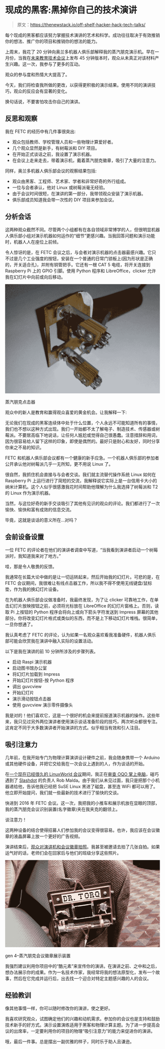 # 现成的黑客:黑掉你自己的技术演讲

> 原文：<https://thenewstack.io/off-shelf-hacker-hack-tech-talks/>

每个现成的黑客都应该努力掌握技术演讲的艺术和科学。成功往往取决于有效推销你的想法、推广你的项目和推销你的想法的能力。

上周末，我花了 20 分钟向奥兰多机器人俱乐部解释我的蒸汽朋克演示机。早在一月份，当我在[未来教育技术会议](http://fetc.org/)上发布 45 分钟版本时，观众从未真正对该材料产生兴趣。这一次，我参与了更多的互动。

观众的参与度和热情大大提高了。

今天，我们将检查我所做的更改，以获得更积极的演示结果。使用不同的演讲技巧，观众的反应会有显著的变化。

换句话说，不要害怕攻击你自己的演讲。

## 反思和观察

我在 FETC 的经历中有几件事很突出:

*   观众包括教师、学校管理人员和一些物理计算爱好者。
*   几个观众显然是新手，有树莓派和 DIY 项目。
*   在开始正式谈话之前，我设置了演示机器。
*   在会议上走来走去，带着演示机，戴着蒸汽朋克徽章，吸引了大量的注意力。

同样，奥兰多机器人俱乐部会议的观察结果包括:

*   观众由黑客、工程师、艺术家、学者和非常好奇的外行组成。
*   一位与会者承认，他对 Linux 或树莓派毫无经验。
*   由于会议时间很短，在演讲的第一部分，我带领观众安装了演示机器。
*   俱乐部成员知道我会带一次性的 DIY 项目来参加会议。

## 分析会话

这两种观众截然不同。尽管两个小组都有在各自领域非常博学的人，但很明显机器人俱乐部小组对演示机器如何运作的“细节”更感兴趣。当我回答问题和演示功能时，机器人人在座位上前倾。

令人惊讶的是，在 FETC 会议之后，与会者对演示机器的点击器最感兴趣。它只不过是几个工业强度的按钮，安装在一个普通的日常门锁板上(因为形状是正确的，开关适合孔)，并附有铜管把手。它还有一根 CAT 5 电缆，将开关连接到 Raspberry Pi 上的 GPIO 引脚。使用 Python 程序和 LibreOffice，clicker 允许我在幻灯片中向前或向后移动。

![Steampunk Clicker](img/832a14a5fd830363d9cf7f4ccc40e747.png)

蒸汽朋克点击器

观众中的新人是教育和赢得观众喜爱的黄金机会。让我解释一下:

无论我们在现成的黑客连续体中处于什么位置，个人永远不可能知道所有的事情，我们也不想以这种方式出现。我们一开始都不太了解电子、制造技术、传感器或树莓派。不要居高临下地说话，让任何人尴尬或觉得自己很愚蠢。注意措辞和用词，因为很容易给人留下这样的印象，即使是偶然的。最好只是耐心和友好，同时分享你来之不易的知识。

FETC 和机器人俱乐部会议都有一个健康的新手应急。一个机器人俱乐部的参加者公开承认他对树莓派几乎一无所知，更不用说 Linux 了。

很自然，我抓住机会直接与与会者交谈。我们就主流替代操作系统 Linux 如何在 Raspberry Pi 上运行进行了简短的交流，我解释说它实际上是一台信用卡大小的纳米计算机。这个人似乎很感激我花时间帮助他理解为什么我选择了树莓派和 T2 的 Linux 作为演示机器。

当然，与这位好奇的新手交谈吸引了其他有见识的观众的评论。我们都进行了一次愉快、愉快和富有成效的信息交流。

毕竟，这就是谈话的意义所在…对吗？

## 会前设备设置

一位 FETC 的评论者在他们的演讲者调查中写道，“当我看到演讲者启动一个树莓派时，我知道我来对了地方。”

哇，那是令人敬畏的反馈。

我通常在长篇大论中做的是让一切运转起来，然后开始我的幻灯片。可悲的是，在 FETC 会议期间，我很难让有线点击器工作，所以我不得不使用无线键盘/鼠标垫，作为我的换幻灯片设备。

在为机器人俱乐部会议做准备时，我最终发现，为了让 clicker 可靠地工作，在单击幻灯片放映按钮之前，必须将光标放在 LibreOffice 的幻灯片窗格上。否则，读取 Pi 上按钮的 Python 程序会将向上或向下箭头字符发送到 Impress 屏幕的其他部分。你将改变幻灯片格式或类似的东西，而不是上下移动幻灯片堆栈。很简单，一旦你想通了。

我认真考虑了 FETC 的评论，认为如果一名观众喜欢看我准备硬件，机器人俱乐部可能会欣赏我在演讲中融入实际的设置活动。

以下是我在演讲的前 10 分钟所涉及的步骤列表。

*   启动 Raspi 演示机器
*   启动图书馆办公室
*   将幻灯片加载到 Impress
*   开始幻灯片按钮-按 Python 程序
*   调出 guvcview
*   开始幻灯片
*   演示滑动按钮点击器
*   使用 guvcview 演示零件摄像头

我是对的！他们喜欢它，这是一个很好的机会来提前报道演示机器的操作。这些年来，我只见过另外两位演讲者使用演示谈话准备阶段的技巧，两次听众都很专注。这肯定不同于大多数演讲者开始演讲的方式。似乎相当有效和引人注目。

## 吸引注意力

几年前，在我开始专门为物理计算演讲设计硬件之前，我会随身携带一个 Arduino 或其他硬件设备，并把它交给我在一次会议上遇到的人，作为谈话的开始。

在[一个现在已经很久的 LinuxWorld 会议](http://www.linuxjournal.com/article/8985)期间，我正在[审查 OQO 掌上电脑](http://www.linuxplanet.com/linuxplanet/reviews/6231/1/)，碰巧遇到了 [Slashdot](https://en.wikipedia.org/wiki/Slashdot) 的负责人 Rob Malda。由于我们从未见过面，我只是把那个小机器递给他，告诉他我已经把 SuSE Linux 黑进了磁盘，甚至连 WiFi 都可以用了。他立即开始提问，我们就一些最新的技术进行了愉快的交谈。

快进到 2016 年 FETC 会议。这一次，我把我的小推车和展示机放在显眼的顶部，我的蒸汽朋克会议识别装置(名字徽章)夹在我夹克的翻领上。

谈注意力！

这两种设备的结合使得招募人们参加我的会议变得很容易。也许，我应该在会议徽章的液晶屏幕上放一个更好的广告视频。

演讲结束后，[观众对演讲机和会议徽章拍照](http://edviewport.com/tag/fetc-2016/)。我甚至被邀请去拍了几张自拍。如果运气好的话，老师们会在回家后与他们的班级分享这些照片。

![Gen 4 - Steampunk Conference Badge display unit](img/e7c703d8e9884ddae5aaddcfd8e7ec95.png)

gen 4–蒸汽朋克会议徽章展示装置

我强烈建议利用你项目中的“酷元素”来宣传你的演讲。在演讲之前、之中和之后，想办法展示你的成果。作为一名技术作家，我经常将我的想法原型化，发布一个故事，然后在它完成并运行后，出去找一个迎合对特定主题感兴趣的人的会议。

## 经验教训

像其他事情一样，你可以随时修改你的演讲，使之更好。

我喜欢研究观众，试图确定他们的兴趣和动机需求。参加你的会议也是支持和鼓励技术新手的好方式。演示设置演练适用于黑客和物理计算主题。为了进一步提高会议的出席率，一定要利用你的项目的物理“吸引注意力”的能力来促进你的演讲。

哦，最后一件事。总是摆出一副优雅的样子，同时乐于助人且谦逊。

<svg xmlns:xlink="http://www.w3.org/1999/xlink" viewBox="0 0 68 31" version="1.1"><title>Group</title> <desc>Created with Sketch.</desc></svg>